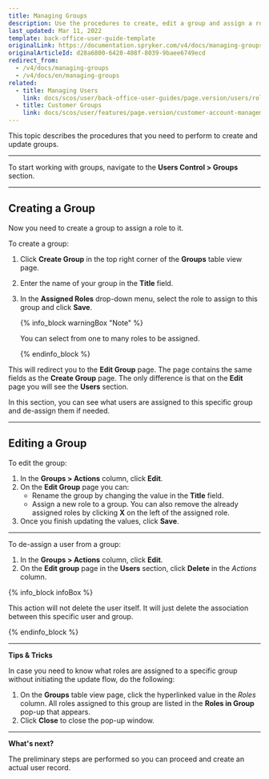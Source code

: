 ```yaml
---
title: Managing Groups
description: Use the procedures to create, edit a group and assign a role to this group in the Back Office.
last_updated: Mar 11, 2022
template: back-office-user-guide-template
originalLink: https://documentation.spryker.com/v4/docs/managing-groups
originalArticleId: d28a6800-6428-408f-8039-9baee6749ecd
redirect_from:
  - /v4/docs/managing-groups
  - /v4/docs/en/managing-groups
related:
  - title: Managing Users
    link: docs/scos/user/back-office-user-guides/page.version/users/roles-groups-and-users/managing-users.html
  - title: Customer Groups
    link: docs/scos/user/features/page.version/customer-account-management-feature-overview/customer-groups-overview.html
---
```


This topic describes the procedures that you need to perform to create and update groups.
***

To start working with groups, navigate to the **Users Control > Groups** section.
***

## Creating a Group

Now you need to create a group to assign a role to it.

To create a group:
1. Click **Create Group** in the top right corner of the **Groups** table view page.
2. Enter the name of your group in the **Title** field.
3. In the **Assigned Roles** drop-down menu, select the role to assign to this group and click **Save**.

    {% info_block warningBox "Note" %}

    You can select from one to many roles to be assigned.

    {% endinfo_block %}

This will redirect you to the **Edit Group** page. The page contains the same fields as the **Create Group** page. The only difference is that on the **Edit** page you will see the **Users** section.

In this section, you can see what users are assigned to this specific group and de-assign them if needed.
***

## Editing a Group

To edit the group:
1. In the **Groups > Actions** column, click **Edit**.
2. On the **Edit Group** page you can:
    * Rename the group by changing the value in the **Title** field.
    * Assign a new role to a group.
        You can also remove the already assigned roles by clicking **X** on the left of the assigned role.
4. Once you finish updating the values, click **Save**.

***

To de-assign a user from a group:
1. In the **Groups > Actions** column, click **Edit**.
2. On the **Edit group** page in the **Users** section, click **Delete** in the _Actions_ column.

{% info_block infoBox %}

This action will not delete the user itself. It will just delete the association between this specific user and group.

{% endinfo_block %}

***

**Tips & Tricks**

In case you need to know what roles are assigned to a specific group without initiating the update flow, do the following:
1. On the **Groups** table view page, click the hyperlinked value in the _Roles_ column.
    All roles assigned to this group are listed in the **Roles in Group** pop-up that appears.
2. Click **Close** to close the pop-up window.

***

**What's next?**

The preliminary steps are performed so you can proceed and create an actual user record.
